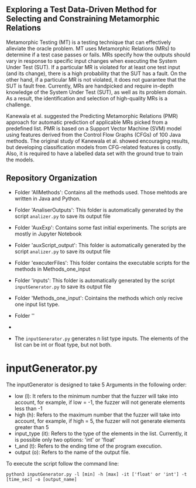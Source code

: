 ## Exploring a Test Data-Driven Method for Selecting and Constraining Metamorphic Relations

Metamorphic Testing (MT) is a testing technique that can effectively alleviate the oracle problem. MT uses Metamorphic Relations (MRs) to determine if a test case passes or fails. MRs specify how the outputs should vary in response to specific input changes when executing the System Under Test (SUT). If a particular MR is violated for at least one test input (and its change), there is a high probability that the SUT has a fault. On the other hand, if a particular MR is not violated, it does not guarantee that the SUT is fault free. Currently, MRs are handpicked and require in-depth knowledge of the System Under Test (SUT), as well as its problem domain. As a result, the identification and selection of high-quality MRs is a challenge.

Kanewala et al. suggested the Predicting Metamorphic Relations (PMR) approach for automatic prediction of applicable MRs picked from a predefined list. PMR is based on a Support Vector Machine (SVM) model using features derived from the Control Flow Graphs (CFGs) of 100 Java methods. The original study of Kanewala et al. showed encouraging results, but developing classification models from CFG-related features is costly. Also, it is required to have a labelled data set with the ground true to train the models.

## Repository Organization

- Folder 'AllMethods': Contains all the methods used. Those mehtods are written in Java and Python.
- Folder 'AnaliserOutputs': This folder is automatically generated by the script `analizer.py` to save its output file
- Folder 'AuxExp': Contains some fast initial experiments. The scripts are mostly in Jupyter Notebook
- Folder 'auxScript_output': This folder is automatically generated by the script `analizer.py` to save its output file
- Folder 'executerFiles': This folder contains the executable scripts for the methods in Methods_one_input
- Folder 'inputs': This folder is automatically generated by the script `inputGenerator.py` to save its output file
- Folder 'Methods_one_input': Cointains the methods which only recive one input list type.
- Folder ''


- 
- The `inputGenerator.py` generates n list type inputs. The elements of the list can be int or float type, but not both. 

# inputGenerator.py

The inputGenerator is designed to take 5 Arguments in the following order:
- low (l): It refers to the minimum number that the fuzzer will take into account, for example, if low = -1, the fuzzer will not generate elements less than -1
- high (h): Refers to the maximum number that the fuzzer will take into account, for example, if high = 5, the fuzzer will not generate elements greater than 5
- input_type (it): Refers to the type of the elements in the list. Currently, it is possible only two options: 'int' or 'float'
- t_and (t): Refers to the ending time of the program execution. 
- output (o): Refers to the name of the output file.

To execute the script follow the command line:

 `python3 inputGenerator.py -l [min] -h [max] -it ['float' or 'int'] -t [time_sec] -o [output_name]`
